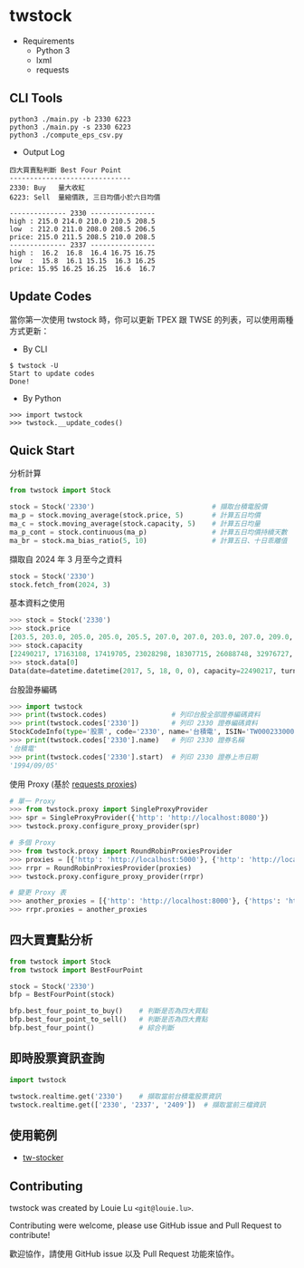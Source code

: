 # twstock

* Requirements
  * Python 3
  * lxml
  * requests

## CLI Tools

```
python3 ./main.py -b 2330 6223
python3 ./main.py -s 2330 6223
python3 ./compute_eps_csv.py
```

* Output Log

```
四大買賣點判斷 Best Four Point
------------------------------
2330: Buy   量大收紅
6223: Sell  量縮價跌, 三日均價小於六日均價
```

```
-------------- 2330 ----------------
high : 215.0 214.0 210.0 210.5 208.5
low  : 212.0 211.0 208.0 208.5 206.5
price: 215.0 211.5 208.5 210.0 208.5
-------------- 2337 ----------------
high :  16.2  16.8  16.4 16.75 16.75
low  :  15.8  16.1 15.15  16.3 16.25
price: 15.95 16.25 16.25  16.6  16.7
```

## Update Codes

當你第一次使用 twstock 時，你可以更新 TPEX 跟 TWSE 的列表，可以使用兩種方式更新：

* By CLI

```
$ twstock -U
Start to update codes
Done!
```

* By Python

```
>>> import twstock
>>> twstock.__update_codes()
```

## Quick Start

分析計算

```python
from twstock import Stock

stock = Stock('2330')                             # 擷取台積電股價
ma_p = stock.moving_average(stock.price, 5)       # 計算五日均價
ma_c = stock.moving_average(stock.capacity, 5)    # 計算五日均量
ma_p_cont = stock.continuous(ma_p)                # 計算五日均價持續天數
ma_br = stock.ma_bias_ratio(5, 10)                # 計算五日、十日乖離值
```

擷取自 2024 年 3 月至今之資料

```python
stock = Stock('2330')
stock.fetch_from(2024, 3)
```

基本資料之使用

```python
>>> stock = Stock('2330')
>>> stock.price
[203.5, 203.0, 205.0, 205.0, 205.5, 207.0, 207.0, 203.0, 207.0, 209.0, 209.0, 212.0, 210.5, 211.5, 213.0, 212.0, 207.5, 208.0, 207.0, 208.0, 211.5, 213.0, 216.5, 215.5, 218.0, 217.0, 215.0, 211.5, 208.5, 210.0, 208.5]
>>> stock.capacity
[22490217, 17163108, 17419705, 23028298, 18307715, 26088748, 32976727, 67935145, 29623649, 23265323, 1535230, 22545164, 15382025, 34729326, 21654488, 35190159, 63111746, 49983303, 39083899, 19486457, 32856536, 17489571, 28784100, 45384482, 26094649, 39686091, 60140797, 44504785, 52273921, 27049234, 31709978]
>>> stock.data[0]
Data(date=datetime.datetime(2017, 5, 18, 0, 0), capacity=22490217, turnover=4559780051, open=202.5, high=204.0, low=201.5, close=203.5, change=-0.5, transaction=6983)
```


台股證券編碼

```python
>>> import twstock
>>> print(twstock.codes)                # 列印台股全部證券編碼資料
>>> print(twstock.codes['2330'])        # 列印 2330 證券編碼資料
StockCodeInfo(type='股票', code='2330', name='台積電', ISIN='TW0002330008', start='1994/09/05', market='上市', group='半導體業', CFI='ESVUFR')
>>> print(twstock.codes['2330'].name)   # 列印 2330 證券名稱
'台積電'
>>> print(twstock.codes['2330'].start)  # 列印 2330 證券上市日期
'1994/09/05'
```

使用 Proxy (基於 [requests proxies](https://2.python-requests.org/en/master/user/advanced/#proxies))

```python
# 單一 Proxy
>>> from twstock.proxy import SingleProxyProvider
>>> spr = SingleProxyProvider({'http': 'http://localhost:8080'})
>>> twstock.proxy.configure_proxy_provider(spr)

# 多個 Proxy
>>> from twstock.proxy import RoundRobinProxiesProvider
>>> proxies = [{'http': 'http://localhost:5000'}, {'http': 'http://localhost:5001'}]
>>> rrpr = RoundRobinProxiesProvider(proxies)
>>> twstock.proxy.configure_proxy_provider(rrpr)

# 變更 Proxy 表
>>> another_proxies = [{'http': 'http://localhost:8000'}, {'https': 'https://localhost:8001'}]
>>> rrpr.proxies = another_proxies
```


## 四大買賣點分析

```python
from twstock import Stock
from twstock import BestFourPoint

stock = Stock('2330')
bfp = BestFourPoint(stock)

bfp.best_four_point_to_buy()    # 判斷是否為四大買點
bfp.best_four_point_to_sell()   # 判斷是否為四大賣點
bfp.best_four_point()           # 綜合判斷
```

## 即時股票資訊查詢

```python
import twstock

twstock.realtime.get('2330')    # 擷取當前台積電股票資訊
twstock.realtime.get(['2330', '2337', '2409'])  # 擷取當前三檔資訊
```


## 使用範例

* [tw-stocker](https://github.com/mlouielu/stocker)

## Contributing

twstock was created by Louie Lu `<git@louie.lu>`.

Contributing were welcome, please use GitHub issue and Pull Request to contribute!

歡迎協作，請使用 GitHub issue 以及 Pull Request 功能來協作。
